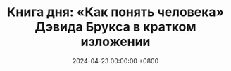 ---
title: "Книга дня: «Как понять человека» Дэвида Брукса в кратком изложении"
description: >-
 Поймите людей с книгой Дэвид Брукс! Психология, эмпатия и советы для глубоких отношений и эмоционального интеллекта.
date: 2024-04-23 00:00:00 +0800
categories: [Мышление, Конспекты-книг]
tags:
  [
    обзор-книги,
    дэвид-брукс,
    психология,
    саморазвитие,
    отношения,
    эмоциональный-интеллект,
    коммуникация,
    эмпатия,
    человеческая-природа,
    социальные-навыки,
    построение-отношений,
    анализ-личности,
    межличностные-связи,
    понимание-людей,
    лидерство
  ]
image:
alt: Обложка книги Как понять человека Дэвид Брукс
fallback:
  -
  # Replace with the URL of your backup image
  -
  # Replace with the URL of your backup image
---
